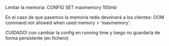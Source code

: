 Limitar la memoria:
CONFIG SET maxmemory 100mb

En el caso de que pasemos la memoria redis devolverá a los clientes:
OOM command not allowed when used memory > 'maxmemory'.


CUIDADO! con cambiar la config en running time y luego no guardarla de forma persistente (en fichero)
